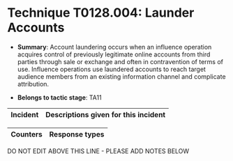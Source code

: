 # Technique T0128.004: Launder Accounts

* **Summary**: Account laundering occurs when an influence operation acquires control of previously legitimate  online accounts from third parties through sale or exchange and often in contravention of terms  of use. Influence operations use laundered accounts to reach target audience members from an  existing information channel and complicate attribution.  

* **Belongs to tactic stage**: TA11


| Incident | Descriptions given for this incident |
| -------- | -------------------- |



| Counters | Response types |
| -------- | -------------- |


DO NOT EDIT ABOVE THIS LINE - PLEASE ADD NOTES BELOW